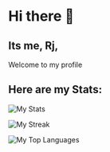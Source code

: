 # Hi there 👋

## Its me, Rj,
Welcome to my profile


## Here are my Stats: 
![My Stats](https://github-readme-stats.vercel.app/api?username=rj2537&theme=gruvbox&show_icons=true&hide_border=true&count_private=true)

![My Streak](https://github-readme-streak-stats.herokuapp.com/?user=rj2537&theme=gruvbox&hide_border=true)

![My Top Languages](https://github-readme-stats.vercel.app/api/top-langs/?username=rj2537&theme=gruvbox&show_icons=true&hide_border=true&layout=compact)
<!--
**Rj2537/Rj2537** is a ✨ _special_ ✨ repository because its `README.md` (this file) appears on your GitHub profile.

Here are some ideas to get you started:

- 🔭 I’m currently working on ...
- 🌱 I’m currently learning ...
- 👯 I’m looking to collaborate on ...
- 🤔 I’m looking for help with ...
- 💬 Ask me about ...
- 📫 How to reach me: ...
- 😄 Pronouns: ...
- ⚡ Fun fact: ...
-->
